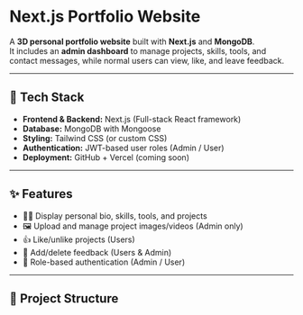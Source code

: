 # Next.js Portfolio Website

A **3D personal portfolio website** built with **Next.js** and **MongoDB**.  
It includes an **admin dashboard** to manage projects, skills, tools, and contact messages, while normal users can view, like, and leave feedback.

---

## 🚀 Tech Stack
- **Frontend & Backend:** Next.js (Full-stack React framework)
- **Database:** MongoDB with Mongoose
- **Styling:** Tailwind CSS (or custom CSS)
- **Authentication:** JWT-based user roles (Admin / User)
- **Deployment:** GitHub + Vercel (coming soon)

---

## ✨ Features
- 👨‍💻 Display personal bio, skills, tools, and projects  
- 🖼️ Upload and manage project images/videos (Admin only)  
- 👍 Like/unlike projects (Users)  
- 💬 Add/delete feedback (Users & Admin)  
- 🔐 Role-based authentication (Admin / User)

---

## 📂 Project Structure
